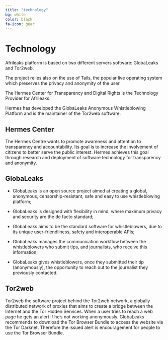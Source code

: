 ```yaml
---
title: "technology"
bg: white
color: black
fa-icon: gear
---
```


# Technology
Afrileaks platform is based on two different servers software: GlobaLeaks and Tor2web.

The project relies also on the use of Tails, the popular live operating system which preserves the privacy and anonymity of the user.

The Hermes Center for Transparency and Digital Rights is the Technology Provider for Afrileaks.

Hermes has developed the GlobaLeaks Anonymous Whistleblowing Platform and is the maintainer of the Tor2web software.

## Hermes Center

The Hermes Centre wants to promote awareness and attention to transparency and accountability. Its goal is to increase the involvement of citizens to better serve the public interest.
Hermes achieves this goal through research and deployment of software technology for transparency and anonymity.

## GlobaLeaks

* GlobaLeaks is an open source project aimed at creating a global, anonymous, censorship-resistant, safe and easy to use whistleblowing platform;
+ GlobaLeaks is designed with flexibility in mind, where maximum privacy and security are the de facto standard;
- GlobaLeaks aims to be the standard software for whistleblowers, due to its unique user-friendliness, safety and interoperable APIs;
* GlobaLeaks manages the communication workflow between the whistleblowers who submit tips, and journalists, who receive this information;
+ GlobaLeaks gives whistleblowers, once they submitted their tip (anonymously), the opportunity to reach out to the journalist they previously contacted.

## Tor2web

Tor2web the software project behind the Tor2web network, a globally distributed network of proxies that aims to create a bridge between the Internet and the Tor Hidden Services. When a user tries to reach a web page he gets an alert if he’s not working anonymously. GlobaLeaks recommends to download the Tor Browser Bundle to access the website via the Tor Darknet. Therefore the issued alert is encouragement for people to use the Tor Browser Bundle.
